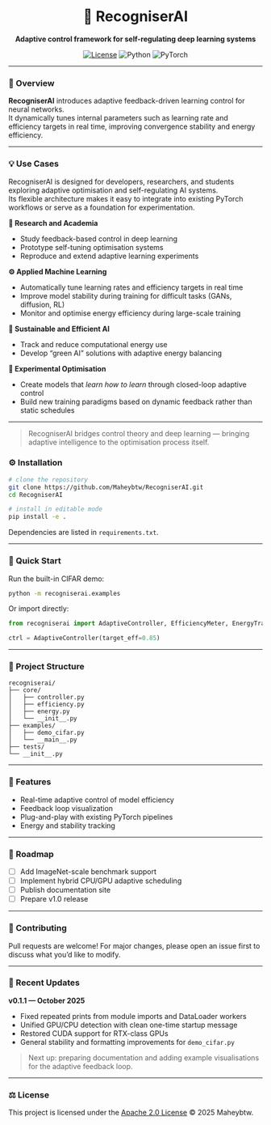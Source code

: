 
<div align="center">

# 🧠 RecogniserAI  
**Adaptive control framework for self-regulating deep learning systems**  

[![License](https://img.shields.io/badge/License-Apache%202.0-blue.svg)](https://github.com/Maheybtw/RecogniserAI/blob/main/LICENSE)
![Python](https://img.shields.io/badge/Python-3.9%2B-blue.svg)
![PyTorch](https://img.shields.io/badge/Framework-PyTorch-orange.svg)

</div>

---

### 🧠 Overview
**RecogniserAI** introduces adaptive feedback-driven learning control for neural networks.  
It dynamically tunes internal parameters such as learning rate and efficiency targets in real time, improving convergence stability and energy efficiency.


---

### 💡 Use Cases

RecogniserAI is designed for developers, researchers, and students exploring adaptive optimisation and self-regulating AI systems.  
Its flexible architecture makes it easy to integrate into existing PyTorch workflows or serve as a foundation for experimentation.

**🔬 Research and Academia**
- Study feedback-based control in deep learning
- Prototype self-tuning optimisation systems
- Reproduce and extend adaptive learning experiments

**⚙️ Applied Machine Learning**
- Automatically tune learning rates and efficiency targets in real time  
- Improve model stability during training for difficult tasks (GANs, diffusion, RL)
- Monitor and optimise energy efficiency during large-scale training

**🌱 Sustainable and Efficient AI**
- Track and reduce computational energy use  
- Develop “green AI” solutions with adaptive energy balancing

**🧩 Experimental Optimisation**
- Create models that *learn how to learn* through closed-loop adaptive control  
- Build new training paradigms based on dynamic feedback rather than static schedules

---

> RecogniserAI bridges control theory and deep learning — bringing adaptive intelligence to the optimisation process itself.


### ⚙️ Installation
```bash
# clone the repository
git clone https://github.com/Maheybtw/RecogniserAI.git
cd RecogniserAI

# install in editable mode
pip install -e .
````

Dependencies are listed in `requirements.txt`.

---

### 🚀 Quick Start

Run the built-in CIFAR demo:

```bash
python -m recogniserai.examples
```

Or import directly:

```python
from recogniserai import AdaptiveController, EfficiencyMeter, EnergyTracker

ctrl = AdaptiveController(target_eff=0.85)
```

---

### 📂 Project Structure

```
recogniserai/
├── core/
│   ├── controller.py
│   ├── efficiency.py
│   ├── energy.py
│   └── __init__.py
├── examples/
│   ├── demo_cifar.py
│   └── __main__.py
├── tests/
└── __init__.py
```

---

### 🧩 Features

* Real-time adaptive control of model efficiency
* Feedback loop visualization
* Plug-and-play with existing PyTorch pipelines
* Energy and stability tracking

---

### 📅 Roadmap

* [ ] Add ImageNet-scale benchmark support
* [ ] Implement hybrid CPU/GPU adaptive scheduling
* [ ] Publish documentation site
* [ ] Prepare v1.0 release

---

### 🤝 Contributing

Pull requests are welcome!
For major changes, please open an issue first to discuss what you’d like to modify.


---

### 🧾 Recent Updates

**v0.1.1 — October 2025**
- Fixed repeated prints from module imports and DataLoader workers  
- Unified GPU/CPU detection with clean one-time startup message  
- Restored CUDA support for RTX-class GPUs  
- General stability and formatting improvements for `demo_cifar.py`

> Next up: preparing documentation and adding example visualisations for the adaptive feedback loop.

---


### ⚖️ License

This project is licensed under the [Apache 2.0 License](LICENSE) © 2025 Maheybtw.

````

